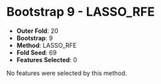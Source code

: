 # Bootstrap 9 - LASSO_RFE

- **Outer Fold**: 20
- **Bootstrap**: 9
- **Method**: LASSO_RFE
- **Fold Seed**: 69
- **Features Selected**: 0

No features were selected by this method.
